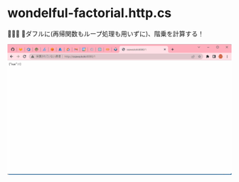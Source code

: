 # wondelful-factorial.http.cs

🐾🐾🐾 🐶ダフルに(再帰関数もループ処理も用いずに)、階乗を計算する！  

![成果物](./docs/img/fruit.gif)  
